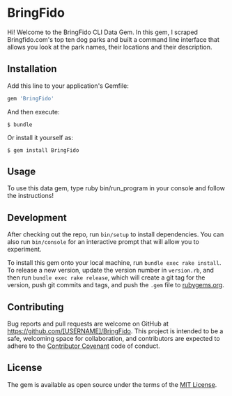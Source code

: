 # BringFido

Hi! Welcome to the BringFido CLI Data Gem. In this gem, I scraped Bringfido.com's top ten dog parks and built a command line interface that allows you look at the park names, their locations and their description.

## Installation

Add this line to your application's Gemfile:

```ruby
gem 'BringFido'
```

And then execute:

    $ bundle

Or install it yourself as:

    $ gem install BringFido

## Usage

To use this data gem, type ruby bin/run_program in your console and follow the instructions!

## Development

After checking out the repo, run `bin/setup` to install dependencies. You can also run `bin/console` for an interactive prompt that will allow you to experiment.

To install this gem onto your local machine, run `bundle exec rake install`. To release a new version, update the version number in `version.rb`, and then run `bundle exec rake release`, which will create a git tag for the version, push git commits and tags, and push the `.gem` file to [rubygems.org](https://rubygems.org).

## Contributing

Bug reports and pull requests are welcome on GitHub at https://github.com/[USERNAME]/BringFido. This project is intended to be a safe, welcoming space for collaboration, and contributors are expected to adhere to the [Contributor Covenant](http://contributor-covenant.org) code of conduct.


## License

The gem is available as open source under the terms of the [MIT License](http://opensource.org/licenses/MIT).
